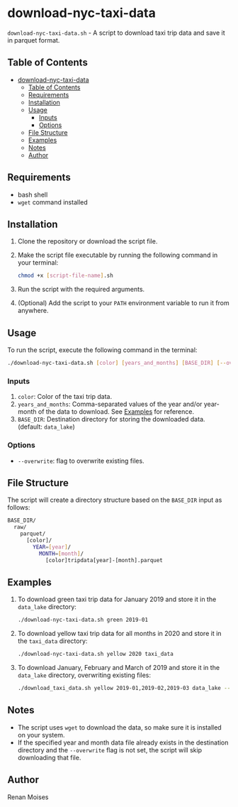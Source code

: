 # download-nyc-taxi-data

`download-nyc-taxi-data.sh` - A script to download taxi trip data and save it in parquet format.

## Table of Contents

- [download-nyc-taxi-data](#download-nyc-taxi-data)
  - [Table of Contents](#table-of-contents)
  - [Requirements](#requirements)
  - [Installation](#installation)
  - [Usage](#usage)
    - [Inputs](#inputs)
    - [Options](#options)
  - [File Structure](#file-structure)
  - [Examples](#examples)
  - [Notes](#notes)
  - [Author](#author)

## Requirements

- bash shell
- `wget` command installed

## Installation

1. Clone the repository or download the script file.
2. Make the script file executable by running the following command in your terminal:

    ```bash
    chmod +x [script-file-name].sh
    ```

3. Run the script with the required arguments.
4. (Optional) Add the script to your `PATH` environment variable to run it from anywhere.

## Usage

To run the script, execute the following command in the terminal:

```bash
./download-nyc-taxi-data.sh [color] [years_and_months] [BASE_DIR] [--overwrite]
```

### Inputs

1. `color`: Color of the taxi trip data.
2. `years_and_months`: Comma-separated values of the year and/or year-month of the data to download. See [Examples](#examples) for reference.
1. `BASE_DIR`: Destination directory for storing the downloaded data. (default: `data_lake`)

### Options

- `--overwrite`: flag to overwrite existing files.

## File Structure

The script will create a directory structure based on the `BASE_DIR` input as follows:

```bash
BASE_DIR/
  raw/
    parquet/
      [color]/
        YEAR=[year]/
          MONTH=[month]/
            [color]tripdata[year]-[month].parquet
```

## Examples

1. To download green taxi trip data for January 2019 and store it in the `data_lake` directory:

    ```bash
    ./download-nyc-taxi-data.sh green 2019-01
    ```

2. To download yellow taxi trip data for all months in 2020 and store it in the `taxi_data` directory:

    ```bash
    ./download-nyc-taxi-data.sh yellow 2020 taxi_data
    ```

3. To download January, February and March of 2019 and store it in the `data_lake` directory, overwriting existing files:

    ```bash
    ./download_taxi_data.sh yellow 2019-01,2019-02,2019-03 data_lake --overwrite
    ```

## Notes

- The script uses `wget` to download the data, so make sure it is installed on your system.
- If the specified year and month data file already exists in the destination directory and the `--overwrite` flag is not set, the script will skip downloading that file.

## Author

Renan Moises
